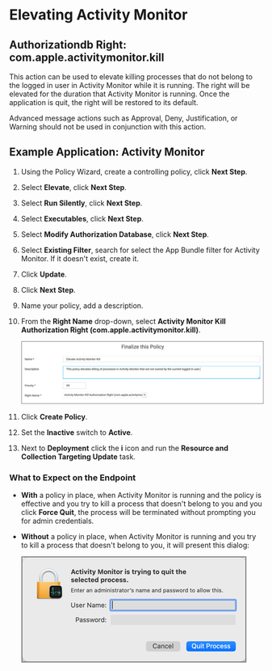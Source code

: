 [title]: # (Elevate Activity Monitor)
[tags]: # (authdb, sysex)
[priority]: # (7)
# Elevating Activity Monitor

## Authorizationdb Right: com.apple.activitymonitor.kill

This action can be used to elevate killing processes that do not belong to the logged in user in Activity Monitor while it is running. The right will be elevated for the duration that Activity Monitor is running. Once the application is quit, the right will be restored to its default.

Advanced message actions such as Approval, Deny, Justification, or Warning should not be used in conjunction with this action.

## Example Application: Activity Monitor

1. Using the Policy Wizard, create a controlling policy, click __Next Step__.
1. Select __Elevate__, click __Next Step__.
1. Select __Run Silently__, click __Next Step__.
1. Select __Executables__, click __Next Step__.
1. Select __Modify Authorization Database__, click __Next Step__.
1. Select __Existing Filter__, search for select the App Bundle filter for Activity Monitor. If it doesn't exist, create it.
1. Click __Update__.
1. Click __Next Step__.
1. Name your policy, add a description.
1. From the __Right Name__ drop-down, select __Activity Monitor Kill Authorization Right (com.apple.activitymonitor.kill)__.

   ![activity monitor](images/db-right/activity-mon.png "Right Name drop-down selection")
1. Click __Create Policy__.
1. Set the __Inactive__ switch to __Active__.
1. Next to __Deployment__ click the __i__ icon and run the __Resource and Collection Targeting Update__ task.

### What to Expect on the Endpoint

* __With__ a policy in place, when Activity Monitor is running and the policy is effective and you try to kill a process that doesn't belong to you and you click __Force Quit__, the process will be terminated without prompting you for admin credentials.

* __Without__ a policy in place, when Activity Monitor is running and you try to kill a process that doesn't belong to you, it will present this dialog:

  ![no policy](images/db-right/activity-mon-1.png "No policy in place requiring authentication by user")
